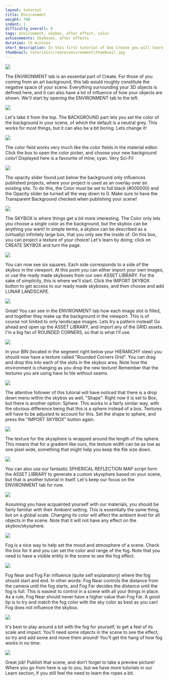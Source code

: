 ```yaml
---
layout: tutorial
title: Environment
weight: 780
indent: 1
difficulty_overall: 0
tags: environment, skybox, after effect, color
achievements: Skyboxes, after effects
duration: 15 minutes
short_description: In this first tutorial of Goo Create you will learn how to make a house on water by using entities, the hierarchy and transformation
thumbnail: tutorials\create\environment\thumbnail.jpg
---
```


![](1.jpg)

The ENVIRONMENT tab is an essential part of Create. For those of you coming from an art background, this tab would roughly constitute the negative space of your scene. Everything surrounding your 3D objects is defined here, and it can also have a lot of influence of how your objects are shown. We'll start by opening the ENVIRONMENT tab to the left.

![](2.jpg)

Let's take it from the top. The BACKGROUND part lets you set the color of the background in your scene, of which the default is a neutral grey. This works for most things, but it can also be a bit boring. Lets change it!

![](3.jpg)

The color field works very much like the color fields in the material editor. Click the box to open the color picker, and choose your new background color! Displayed here is a favourite of mine; cyan. Very Sci-Fi!

![](4.jpg)

The opacity slider found just below the background only influences published projects, where your project is used as an overlay over an existing site. To do this, the Color must be set to full black (#000000) and the Opacity slider be turned all the way down to 0. Make sure to have the Transparent Background checked when publishing your scene!

![](5.jpg)

The SKYBOX is where things get a bit more interesting. The Color only lets you choose a single color as the background, but the skybox can be anything you want! In simple terms, a skybox can be described as a (virtually) infinitely large box, that you only see the inside of. On this box, you can project a texture of your choice! Let's learn by doing; click on CREATE SKYBOX and turn the page.

![](6.jpg)

You can now see six squares. Each side corresponds to a side of the skybox in the viewport. At this point you can
either import your own images, or use the ready made skyboxes from our own ASSET LIBRARY. For the sake of
simplicity, this is where we'll start. Click the IMPORT SKYBOX button to get access to our ready made skyboxes, and
then choose and add LUNAR LANDSCAPE.

![](7.jpg)

Great! You can see in the ENVIRONMENT tab how each image slot is filled, and together they make up the
background in the viewport. This is of course not limited to only landscape images. Lets try a pattern instead! Go
ahead and open up the ASSET LIBRARY, and import any of the GRID assets. I'm a big fan of ROUNDED CORNERS, so
that is what I'll use.

![](8.jpg)

In your BIN (located in the segment right below your HIERARCHY view) you should now have a texture called
"Rounded Corners Grid". You can drag and drop this into each of the slots in the skybox area. Note how the
environment is changing as you drop the new texture!
Remember that the textures you are using have to tile without seams.

![](9.jpg)

The attentive follower of this tutorial will have noticed that there is a drop down menu within the skybox as well,
"Shape". Right now it is set to Box, but there is another option: Sphere. This works in a fairly similar way, with the
obvious difference being that this is a sphere instead of a box. Textures will have to be adjusted to account for this.
Set the shape to sphere, and press the "IMPORT SKYBOX" button again.

![](10.jpg)

The texture for the skysphere is wrapped around the length of the sphere. This means that for a gradient like ours,
the texture width can be as low as one pixel wide, something that might help you keep the file size down.

![](11.jpg)

You can also use our fantastic SPHERICAL REFLECTION MAP script form the ASSET LIBRARY to generate a custom
skysphere based on your scene, but that is another tutorial in itself. Let's keep our focus on the ENVIRONMENT tab
for now.

![](12.jpg)

Assuming you have acquainted yourself with our materials, you should be fairly familiar with their Ambient setting.
This is essentially the same thing, but on a global scale. Changing its color will affect the ambient level for all objects
in the scene. Note that it will not have any effect on the skybox/skysphere.

![](13.jpg)

Fog is a nice way to help set the mood and atmosphere of a scene. Check the box for it and you can set the color and range of the fog. Note that you need to have a visible entity in the scene to see the fog effect.

![](14.jpg)

Fog Near and Fog Far influence (quite self explanatory) where the fog should start and end. In other words: Fog Near
controls the distance from the camera until the fog starts, and Fog Far decides the distance until the fog is full. This
is easiest to control in a scene with all your things in place. As a rule, Fog Near should never have a higher value than
Fog Far. A good tip is to try and match the fog color with the sky color as best as you can! Fog does not influence the
skybox.

![](15.jpg)

It's best to play around a bit with the fog for yourself, to get a feel of its scale and impact. You'll need some objects in
the scene to see the effect, so try and add some and move them around! You'll get the hang of how fog works in no
time.

![](16.jpg)

Great job! Publish that scene, and don’t forget to take a preview picture! Where you go from here is up to you, but we
have more tutorials in our Learn section, if you still feel the need to learn the ropes a bit.
